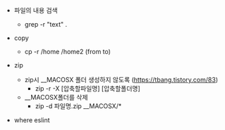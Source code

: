 - 파일의 내용 검색
    - grep -r "text" .
    
- copy 
    - cp -r /home /home2  (from to) 
    
- zip
    - zip시 __MACOSX 폴더 생성하지 않도록 (https://tbang.tistory.com/83)
        - zip -r -X [압축할파일명] [압축할폴더명]
    - __MACOSX폴더를 삭제
        - zip -d 파일명.zip __MACOSX/\*
        
        
- where eslint